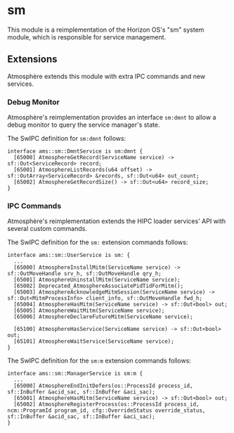 # sm
This module is a reimplementation of the Horizon OS's "sm" system module, which is responsible for service management.

## Extensions
Atmosphère extends this module with extra IPC commands and new services.

### Debug Monitor
Atmosphère's reimplementation provides an interface `sm:dmnt` to allow a debug monitor to query the service manager's state.

The SwIPC definition for `sm:dmnt` follows:
```
interface ams::sm::DmntService is sm:dmnt {
  [65000] AtmosphereGetRecord(ServiceName service) -> sf::Out<ServiceRecord> record;
  [65001] AtmosphereListRecords(u64 offset) -> sf::OutArray<ServiceRecord> &records, sf::Out<u64> out_count;
  [65002] AtmosphereGetRecordSize() -> sf::Out<u64> record_size;
}
```

### IPC Commands
Atmosphère's reimplementation extends the HIPC loader services' API with several custom commands.

The SwIPC definition for the `sm:` extension commands follows:
```
interface ams::sm::UserService is sm: {
  ...
  [65000] AtmosphereInstallMitm(ServiceName service) -> sf::OutMoveHandle srv_h, sf::OutMoveHandle qry_h;
  [65001] AtmosphereUninstallMitm(ServiceName service);
  [65002] Deprecated_AtmosphereAssociatePidTidForMitm();
  [65003] AtmosphereAcknowledgeMitmSession(ServiceName service) -> sf::Out<MitmProcessInfo> client_info, sf::OutMoveHandle fwd_h;
  [65004] AtmosphereHasMitm(ServiceName service) -> sf::Out<bool> out;
  [65005] AtmosphereWaitMitm(ServiceName service);
  [65006] AtmosphereDeclareFutureMitm(ServiceName service);
  
  [65100] AtmosphereHasService(ServiceName service) -> sf::Out<bool> out;
  [65101] AtmosphereWaitService(ServiceName service);
}
```

The SwIPC definition for the `sm:m` extension commands follows:
```
interface ams::sm::ManagerService is sm:m {
  ...
  [65000] AtmosphereEndInitDefers(os::ProcessId process_id, sf::InBuffer &acid_sac, sf::InBuffer &aci_sac);
  [65001] AtmosphereHasMitm(ServiceName service) -> sf::Out<bool> out;
  [65002] AtmosphereRegisterProcess(os::ProcessId process_id, ncm::ProgramId program_id, cfg::OverrideStatus override_status, sf::InBuffer &acid_sac, sf::InBuffer &aci_sac);
}
```
